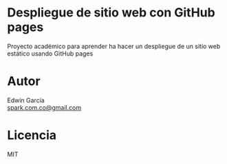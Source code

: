 # Despliegue de sitio web con GitHub pages

Proyecto académico para aprender ha hacer un despliegue de un sitio web estático usando GitHub pages

# Autor

Edwin García  
spark.com.co@gmail.com

# Licencia

MIT
